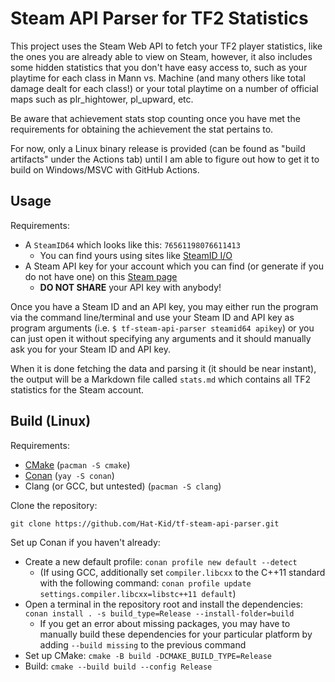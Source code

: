 # Steam API Parser for TF2 Statistics

This project uses the Steam Web API to fetch your TF2 player statistics, like the ones you are already able to view on Steam, however, it also includes some hidden statistics that you don't have easy access to, such as your playtime for each class in Mann vs. Machine (and many others like total damage dealt for each class!) or your total playtime on a number of official maps such as plr_hightower, pl_upward, etc.

Be aware that achievement stats stop counting once you have met the requirements for obtaining the achievement the stat pertains to.

For now, only a Linux binary release is provided (can be found as "build artifacts" under the Actions tab) until I am able to figure out how to get it to build on Windows/MSVC with GitHub Actions.

## Usage

Requirements:

- A `SteamID64` which looks like this: `76561198076611413`
  - You can find yours using sites like [SteamID I/O](https://steamid.io/)
- A Steam API key for your account which you can find (or generate if you do not have one) on this [Steam page](https://steamcommunity.com/dev/apikey)
  - **DO NOT SHARE** your API key with anybody!

Once you have a Steam ID and an API key, you may either run the program via the command line/terminal and use your Steam ID and API key as program arguments (i.e. `$ tf-steam-api-parser steamid64 apikey`) or you can just open it without specifying any arguments and it should manually ask you for your Steam ID and API key.

When it is done fetching the data and parsing it (it should be near instant), the output will be a Markdown file called `stats.md` which contains all TF2 statistics for the Steam account.

## Build (Linux)

Requirements:

- [CMake](https://cmake.org/) (`pacman -S cmake`)
- [Conan](https://conan.io/) (`yay -S conan`)
- Clang (or GCC, but untested) (`pacman -S clang`)

Clone the repository:

`git clone https://github.com/Hat-Kid/tf-steam-api-parser.git`

Set up Conan if you haven't already:

- Create a new default profile: `conan profile new default --detect`
  - (If using GCC, additionally set `compiler.libcxx` to the C++11 standard with the following command: `conan profile update settings.compiler.libcxx=libstc++11 default`)
- Open a terminal in the repository root and install the dependencies: `conan install . -s build_type=Release --install-folder=build`
  - If you get an error about missing packages, you may have to manually build these dependencies for your particular platform by adding `--build missing` to the previous command
- Set up CMake: `cmake -B build -DCMAKE_BUILD_TYPE=Release`
- Build: `cmake --build build --config Release`
